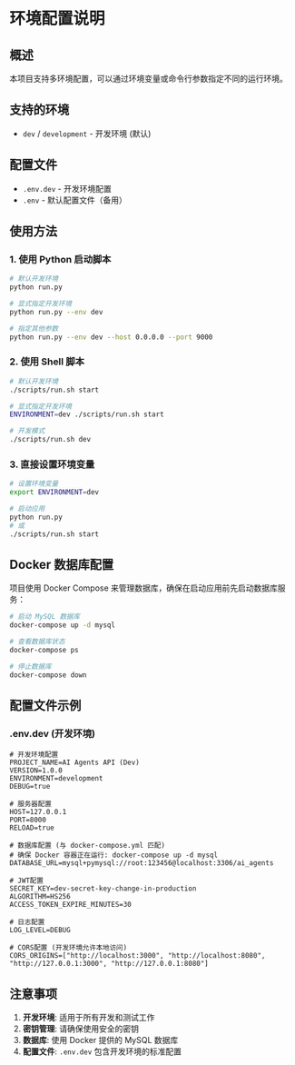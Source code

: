 # 环境配置说明

## 概述

本项目支持多环境配置，可以通过环境变量或命令行参数指定不同的运行环境。

## 支持的环境

- `dev` / `development` - 开发环境 (默认)

## 配置文件

- `.env.dev` - 开发环境配置
- `.env` - 默认配置文件（备用）

## 使用方法

### 1. 使用 Python 启动脚本

```bash
# 默认开发环境
python run.py

# 显式指定开发环境
python run.py --env dev

# 指定其他参数
python run.py --env dev --host 0.0.0.0 --port 9000
```

### 2. 使用 Shell 脚本

```bash
# 默认开发环境
./scripts/run.sh start

# 显式指定开发环境
ENVIRONMENT=dev ./scripts/run.sh start

# 开发模式
./scripts/run.sh dev
```

### 3. 直接设置环境变量

```bash
# 设置环境变量
export ENVIRONMENT=dev

# 启动应用
python run.py
# 或
./scripts/run.sh start
```

## Docker 数据库配置

项目使用 Docker Compose 来管理数据库，确保在启动应用前先启动数据库服务：

```bash
# 启动 MySQL 数据库
docker-compose up -d mysql

# 查看数据库状态
docker-compose ps

# 停止数据库
docker-compose down
```

## 配置文件示例

### .env.dev (开发环境)
```env
# 开发环境配置
PROJECT_NAME=AI Agents API (Dev)
VERSION=1.0.0
ENVIRONMENT=development
DEBUG=true

# 服务器配置
HOST=127.0.0.1
PORT=8000
RELOAD=true

# 数据库配置 (与 docker-compose.yml 匹配)
# 确保 Docker 容器正在运行: docker-compose up -d mysql
DATABASE_URL=mysql+pymysql://root:123456@localhost:3306/ai_agents

# JWT配置
SECRET_KEY=dev-secret-key-change-in-production
ALGORITHM=HS256
ACCESS_TOKEN_EXPIRE_MINUTES=30

# 日志配置
LOG_LEVEL=DEBUG

# CORS配置 (开发环境允许本地访问)
CORS_ORIGINS=["http://localhost:3000", "http://localhost:8080", "http://127.0.0.1:3000", "http://127.0.0.1:8080"]
```

## 注意事项

1. **开发环境**: 适用于所有开发和测试工作
2. **密钥管理**: 请确保使用安全的密钥
3. **数据库**: 使用 Docker 提供的 MySQL 数据库
4. **配置文件**: `.env.dev` 包含开发环境的标准配置 
